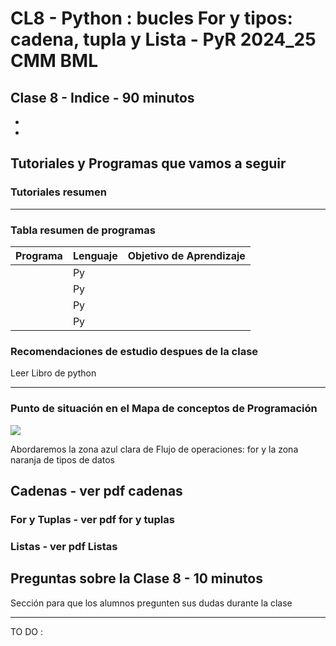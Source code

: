 # CL8 - Python : bucles For y tipos: cadena, tupla y Lista - PyR 2024_25 CMM BML

## Clase 8 - Indice - 90 minutos

-  

- 

## Tutoriales y Programas que vamos a seguir

### Tutoriales resumen

----

### Tabla resumen de programas

| Programa | Lenguaje | Objetivo de Aprendizaje |
| -------- | -------- | ----------------------- |
|          | Py       |                         |
|          | Py       |                         |
|          | Py       |                         |
|          | Py       |                         |

### Recomendaciones de estudio despues de la clase

Leer Libro de python

---

### Punto de situación en el Mapa de conceptos de Programación

![](C:\Users\josec\OneDrive\Documentos\03_MAKER\MK_PROJECTS\CMM_MK_2410O_J25\2425CL4_AdiNum\mapaConceptos_prog.png) 

Abordaremos la zona azul clara de Flujo de operaciones: for y la zona naranja de tipos de datos 



## Cadenas - ver pdf cadenas



### For y Tuplas - ver pdf for y tuplas





### Listas - ver pdf Listas



## Preguntas sobre la Clase 8 - 10 minutos

Sección para que los alumnos pregunten sus dudas durante la clase

---

TO DO :
